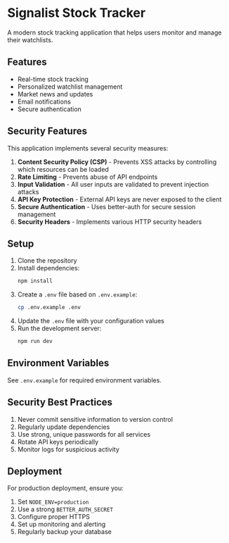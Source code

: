 # Signalist Stock Tracker

A modern stock tracking application that helps users monitor and manage their watchlists.

## Features

- Real-time stock tracking
- Personalized watchlist management
- Market news and updates
- Email notifications
- Secure authentication

## Security Features

This application implements several security measures:

1. **Content Security Policy (CSP)** - Prevents XSS attacks by controlling which resources can be loaded
2. **Rate Limiting** - Prevents abuse of API endpoints
3. **Input Validation** - All user inputs are validated to prevent injection attacks
4. **API Key Protection** - External API keys are never exposed to the client
5. **Secure Authentication** - Uses better-auth for secure session management
6. **Security Headers** - Implements various HTTP security headers

## Setup

1. Clone the repository
2. Install dependencies:
   ```bash
   npm install
   ```
3. Create a `.env` file based on `.env.example`:
   ```bash
   cp .env.example .env
   ```
4. Update the `.env` file with your configuration values
5. Run the development server:
   ```bash
   npm run dev
   ```

## Environment Variables

See `.env.example` for required environment variables.

## Security Best Practices

1. Never commit sensitive information to version control
2. Regularly update dependencies
3. Use strong, unique passwords for all services
4. Rotate API keys periodically
5. Monitor logs for suspicious activity

## Deployment

For production deployment, ensure you:

1. Set `NODE_ENV=production`
2. Use a strong `BETTER_AUTH_SECRET`
3. Configure proper HTTPS
4. Set up monitoring and alerting
5. Regularly backup your database